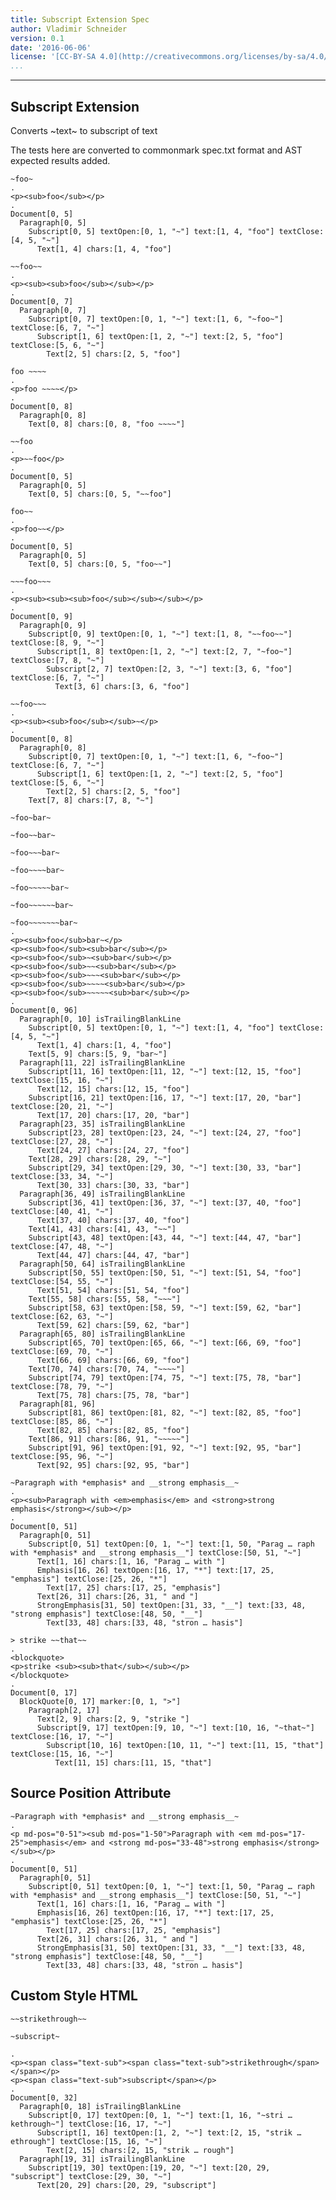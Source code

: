 ```yaml
---
title: Subscript Extension Spec
author: Vladimir Schneider
version: 0.1
date: '2016-06-06'
license: '[CC-BY-SA 4.0](http://creativecommons.org/licenses/by-sa/4.0/)'
...
```


---

## Subscript Extension

Converts ~text~ to subscript of text

The tests here are converted to commonmark spec.txt format and AST expected results added.

```````````````````````````````` example Subscript Extension: 1
~foo~
.
<p><sub>foo</sub></p>
.
Document[0, 5]
  Paragraph[0, 5]
    Subscript[0, 5] textOpen:[0, 1, "~"] text:[1, 4, "foo"] textClose:[4, 5, "~"]
      Text[1, 4] chars:[1, 4, "foo"]
````````````````````````````````


```````````````````````````````` example Subscript Extension: 2
~~foo~~
.
<p><sub><sub>foo</sub></sub></p>
.
Document[0, 7]
  Paragraph[0, 7]
    Subscript[0, 7] textOpen:[0, 1, "~"] text:[1, 6, "~foo~"] textClose:[6, 7, "~"]
      Subscript[1, 6] textOpen:[1, 2, "~"] text:[2, 5, "foo"] textClose:[5, 6, "~"]
        Text[2, 5] chars:[2, 5, "foo"]
````````````````````````````````


```````````````````````````````` example Subscript Extension: 3
foo ~~~~
.
<p>foo ~~~~</p>
.
Document[0, 8]
  Paragraph[0, 8]
    Text[0, 8] chars:[0, 8, "foo ~~~~"]
````````````````````````````````


```````````````````````````````` example Subscript Extension: 4
~~foo
.
<p>~~foo</p>
.
Document[0, 5]
  Paragraph[0, 5]
    Text[0, 5] chars:[0, 5, "~~foo"]
````````````````````````````````


```````````````````````````````` example Subscript Extension: 5
foo~~
.
<p>foo~~</p>
.
Document[0, 5]
  Paragraph[0, 5]
    Text[0, 5] chars:[0, 5, "foo~~"]
````````````````````````````````


```````````````````````````````` example Subscript Extension: 6
~~~foo~~~
.
<p><sub><sub><sub>foo</sub></sub></sub></p>
.
Document[0, 9]
  Paragraph[0, 9]
    Subscript[0, 9] textOpen:[0, 1, "~"] text:[1, 8, "~~foo~~"] textClose:[8, 9, "~"]
      Subscript[1, 8] textOpen:[1, 2, "~"] text:[2, 7, "~foo~"] textClose:[7, 8, "~"]
        Subscript[2, 7] textOpen:[2, 3, "~"] text:[3, 6, "foo"] textClose:[6, 7, "~"]
          Text[3, 6] chars:[3, 6, "foo"]
````````````````````````````````


```````````````````````````````` example Subscript Extension: 7
~~foo~~~
.
<p><sub><sub>foo</sub></sub>~</p>
.
Document[0, 8]
  Paragraph[0, 8]
    Subscript[0, 7] textOpen:[0, 1, "~"] text:[1, 6, "~foo~"] textClose:[6, 7, "~"]
      Subscript[1, 6] textOpen:[1, 2, "~"] text:[2, 5, "foo"] textClose:[5, 6, "~"]
        Text[2, 5] chars:[2, 5, "foo"]
    Text[7, 8] chars:[7, 8, "~"]
````````````````````````````````


```````````````````````````````` example Subscript Extension: 8
~foo~bar~

~foo~~bar~

~foo~~~bar~

~foo~~~~bar~

~foo~~~~~bar~

~foo~~~~~~bar~

~foo~~~~~~~bar~
.
<p><sub>foo</sub>bar~</p>
<p><sub>foo</sub><sub>bar</sub></p>
<p><sub>foo</sub>~<sub>bar</sub></p>
<p><sub>foo</sub>~~<sub>bar</sub></p>
<p><sub>foo</sub>~~~<sub>bar</sub></p>
<p><sub>foo</sub>~~~~<sub>bar</sub></p>
<p><sub>foo</sub>~~~~~<sub>bar</sub></p>
.
Document[0, 96]
  Paragraph[0, 10] isTrailingBlankLine
    Subscript[0, 5] textOpen:[0, 1, "~"] text:[1, 4, "foo"] textClose:[4, 5, "~"]
      Text[1, 4] chars:[1, 4, "foo"]
    Text[5, 9] chars:[5, 9, "bar~"]
  Paragraph[11, 22] isTrailingBlankLine
    Subscript[11, 16] textOpen:[11, 12, "~"] text:[12, 15, "foo"] textClose:[15, 16, "~"]
      Text[12, 15] chars:[12, 15, "foo"]
    Subscript[16, 21] textOpen:[16, 17, "~"] text:[17, 20, "bar"] textClose:[20, 21, "~"]
      Text[17, 20] chars:[17, 20, "bar"]
  Paragraph[23, 35] isTrailingBlankLine
    Subscript[23, 28] textOpen:[23, 24, "~"] text:[24, 27, "foo"] textClose:[27, 28, "~"]
      Text[24, 27] chars:[24, 27, "foo"]
    Text[28, 29] chars:[28, 29, "~"]
    Subscript[29, 34] textOpen:[29, 30, "~"] text:[30, 33, "bar"] textClose:[33, 34, "~"]
      Text[30, 33] chars:[30, 33, "bar"]
  Paragraph[36, 49] isTrailingBlankLine
    Subscript[36, 41] textOpen:[36, 37, "~"] text:[37, 40, "foo"] textClose:[40, 41, "~"]
      Text[37, 40] chars:[37, 40, "foo"]
    Text[41, 43] chars:[41, 43, "~~"]
    Subscript[43, 48] textOpen:[43, 44, "~"] text:[44, 47, "bar"] textClose:[47, 48, "~"]
      Text[44, 47] chars:[44, 47, "bar"]
  Paragraph[50, 64] isTrailingBlankLine
    Subscript[50, 55] textOpen:[50, 51, "~"] text:[51, 54, "foo"] textClose:[54, 55, "~"]
      Text[51, 54] chars:[51, 54, "foo"]
    Text[55, 58] chars:[55, 58, "~~~"]
    Subscript[58, 63] textOpen:[58, 59, "~"] text:[59, 62, "bar"] textClose:[62, 63, "~"]
      Text[59, 62] chars:[59, 62, "bar"]
  Paragraph[65, 80] isTrailingBlankLine
    Subscript[65, 70] textOpen:[65, 66, "~"] text:[66, 69, "foo"] textClose:[69, 70, "~"]
      Text[66, 69] chars:[66, 69, "foo"]
    Text[70, 74] chars:[70, 74, "~~~~"]
    Subscript[74, 79] textOpen:[74, 75, "~"] text:[75, 78, "bar"] textClose:[78, 79, "~"]
      Text[75, 78] chars:[75, 78, "bar"]
  Paragraph[81, 96]
    Subscript[81, 86] textOpen:[81, 82, "~"] text:[82, 85, "foo"] textClose:[85, 86, "~"]
      Text[82, 85] chars:[82, 85, "foo"]
    Text[86, 91] chars:[86, 91, "~~~~~"]
    Subscript[91, 96] textOpen:[91, 92, "~"] text:[92, 95, "bar"] textClose:[95, 96, "~"]
      Text[92, 95] chars:[92, 95, "bar"]
````````````````````````````````


```````````````````````````````` example Subscript Extension: 9
~Paragraph with *emphasis* and __strong emphasis__~
.
<p><sub>Paragraph with <em>emphasis</em> and <strong>strong emphasis</strong></sub></p>
.
Document[0, 51]
  Paragraph[0, 51]
    Subscript[0, 51] textOpen:[0, 1, "~"] text:[1, 50, "Parag … raph with *emphasis* and __strong emphasis__"] textClose:[50, 51, "~"]
      Text[1, 16] chars:[1, 16, "Parag … with "]
      Emphasis[16, 26] textOpen:[16, 17, "*"] text:[17, 25, "emphasis"] textClose:[25, 26, "*"]
        Text[17, 25] chars:[17, 25, "emphasis"]
      Text[26, 31] chars:[26, 31, " and "]
      StrongEmphasis[31, 50] textOpen:[31, 33, "__"] text:[33, 48, "strong emphasis"] textClose:[48, 50, "__"]
        Text[33, 48] chars:[33, 48, "stron … hasis"]
````````````````````````````````


```````````````````````````````` example Subscript Extension: 10
> strike ~~that~~
.
<blockquote>
<p>strike <sub><sub>that</sub></sub></p>
</blockquote>
.
Document[0, 17]
  BlockQuote[0, 17] marker:[0, 1, ">"]
    Paragraph[2, 17]
      Text[2, 9] chars:[2, 9, "strike "]
      Subscript[9, 17] textOpen:[9, 10, "~"] text:[10, 16, "~that~"] textClose:[16, 17, "~"]
        Subscript[10, 16] textOpen:[10, 11, "~"] text:[11, 15, "that"] textClose:[15, 16, "~"]
          Text[11, 15] chars:[11, 15, "that"]
````````````````````````````````


## Source Position Attribute

```````````````````````````````` example(Source Position Attribute: 1) options(src-pos)
~Paragraph with *emphasis* and __strong emphasis__~
.
<p md-pos="0-51"><sub md-pos="1-50">Paragraph with <em md-pos="17-25">emphasis</em> and <strong md-pos="33-48">strong emphasis</strong></sub></p>
.
Document[0, 51]
  Paragraph[0, 51]
    Subscript[0, 51] textOpen:[0, 1, "~"] text:[1, 50, "Parag … raph with *emphasis* and __strong emphasis__"] textClose:[50, 51, "~"]
      Text[1, 16] chars:[1, 16, "Parag … with "]
      Emphasis[16, 26] textOpen:[16, 17, "*"] text:[17, 25, "emphasis"] textClose:[25, 26, "*"]
        Text[17, 25] chars:[17, 25, "emphasis"]
      Text[26, 31] chars:[26, 31, " and "]
      StrongEmphasis[31, 50] textOpen:[31, 33, "__"] text:[33, 48, "strong emphasis"] textClose:[48, 50, "__"]
        Text[33, 48] chars:[33, 48, "stron … hasis"]
````````````````````````````````


## Custom Style HTML

```````````````````````````````` example(Custom Style HTML: 1) options(style-subscript)
~~strikethrough~~

~subscript~

.
<p><span class="text-sub"><span class="text-sub">strikethrough</span></span></p>
<p><span class="text-sub">subscript</span></p>
.
Document[0, 32]
  Paragraph[0, 18] isTrailingBlankLine
    Subscript[0, 17] textOpen:[0, 1, "~"] text:[1, 16, "~stri … kethrough~"] textClose:[16, 17, "~"]
      Subscript[1, 16] textOpen:[1, 2, "~"] text:[2, 15, "strik … ethrough"] textClose:[15, 16, "~"]
        Text[2, 15] chars:[2, 15, "strik … rough"]
  Paragraph[19, 31] isTrailingBlankLine
    Subscript[19, 30] textOpen:[19, 20, "~"] text:[20, 29, "subscript"] textClose:[29, 30, "~"]
      Text[20, 29] chars:[20, 29, "subscript"]
````````````````````````````````



